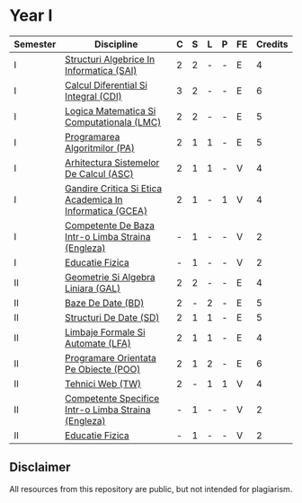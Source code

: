 # Year I
| Semester | Discipline                                                     | C | S | L | P | FE | Credits |
|----------|----------------------------------------------------------------|---|---|---|---|----|---------|
| I        | [Structuri Algebrice In Informatica (SAI)](https://github.com/FMI-Materials/FMI-Bachelor-Materials/tree/main/Year%20I/Semester%20I/Structuri%20Algebrice%20In%20Informatica)                 | 2 | 2 | - | - | E  | 4       |
| I        | [Calcul Diferential Si Integral (CDI)](https://github.com/FMI-Materials/FMI-Bachelor-Materials/tree/main/Year%20I/Semester%20I/Calcul%20Diferential%20Si%20Integral)                     | 3 | 2 | - | - | E  | 6       |
| I        | [Logica Matematica Si Computationala (LMC)](https://github.com/FMI-Materials/FMI-Bachelor-Materials/tree/main/Year%20I/Semester%20I/Logica%20Matematica%20Si%20Computationala)                | 2 | 2 | - | - | E  | 5       |
| I        | [Programarea Algoritmilor (PA)](https://github.com/FMI-Materials/FMI-Bachelor-Materials/tree/main/Year%20I/Semester%20I/Programarea%20Algorimilor)                            | 2 | 1 | 1 | - | E  | 5       |
| I        | [Arhitectura Sistemelor De Calcul (ASC)](https://github.com/FMI-Materials/FMI-Bachelor-Materials/tree/main/Year%20I/Semester%20I/Arhitectura%20Sistemelor%20De%20Calcul)                   | 2 | 1 | 1 | - | V  | 4       |
| I        | [Gandire Critica Si Etica Academica In Informatica (GCEA)](https://github.com/FMI-Materials/FMI-Bachelor-Materials/tree/main/Year%20I/Semester%20I/Gandire%20Critica%20Si%20Etica%20Academica) | 2 | 1 | - | 1 | V  | 4       |
| I        | [Competente De Baza Intr-o Limba Straina (Engleza)](https://github.com/FMI-Materials/FMI-Bachelor-Materials/tree/main/Year%20I/Semester%20I/Engleza)        | - | 1 | - | - | V  | 2       |
| I        | [Educatie Fizica](https://www.facebook.com/DEFS.UB)                                          | - | 1 | - | - | V  | 2       |
| II       | [Geometrie Si Algebra Liniara (GAL)](https://github.com/FMI-Materials/FMI-Bachelor-Materials/tree/main/Year%20I/Semester%20II/Geometrie%20Si%20Algebra%20Liniara)                       | 2 | 2 | - | - | E  | 4       |
| II       | [Baze De Date (BD)](https://github.com/FMI-Materials/FMI-Bachelor-Materials/tree/main/Year%20I/Semester%20II/Baze%20De%20Date)                                        | 2 | - | 2 | - | E  | 5       |
| II       | [Structuri De Date (SD)](https://github.com/FMI-Materials/FMI-Bachelor-Materials/tree/main/Year%20I/Semester%20II/Structuri%20De%20Date)                                   | 2 | 1 | 1 | - | E  | 5       |
| II       | [Limbaje Formale Si Automate (LFA)](https://github.com/FMI-Materials/FMI-Bachelor-Materials/tree/main/Year%20I/Semester%20II/Limbaje%20Formale%20Si%20Automate)                        | 2 | 1 | 1 | - | E  | 4       |
| II       | [Programare Orientata Pe Obiecte (POO)](https://github.com/FMI-Materials/FMI-Bachelor-Materials/tree/main/Year%20I/Semester%20II/Programare%20Orientata%20Pe%20Obiecte)                    | 2 | 1 | 2 | - | E  | 6       |
| II       | [Tehnici Web (TW)](https://github.com/FMI-Materials/FMI-Bachelor-Materials/tree/main/Year%20I/Semester%20II/Tehnici%20Web)                                         | 2 | - | 1 | 1 | V  | 4       |
| II       | [Competente Specifice Intr-o Limba Straina (Engleza)](https://github.com/FMI-Materials/FMI-Bachelor-Materials/tree/main/Year%20I/Semester%20II/Engleza)      | - | 1 | - | - | V  | 2       |
| II       | [Educatie Fizica](https://www.facebook.com/DEFS.UB)                                          | - | 1 | - | - | V  | 2       |

## Disclaimer
All resources from this repository are public, but not intended for plagiarism.
